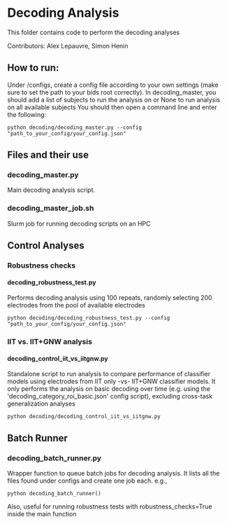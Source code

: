 # Decoding Analysis
This folder contains code to perform the decoding analyses

Contributors: Alex Lepauvre, Simon Henin

## How to run:
Under /configs, create a config file according to your own settings (make sure to set the path to your 
bids root correctly). In decoding_master, you should add a list of subjects to run the analysis on or None to run analysis on all available subjects
You should then open a command line and enter the following:
```
python decoding/decoding_master.py --config "path_to_your_config/your_config.json"
```

## Files and their use

### decoding_master.py
Main decoding analysis script.

### decoding_master_job.sh
Slurm job for running decoding scripts on an HPC


## Control Analyses
### Robustness checks
#### decoding_robustness_test.py
Performs decoding analysis using 100 repeats, randomly selecting 200 electrodes from the pool of available electrodes
```
python decoding/decoding_robustness_test.py --config "path_to_your_config/your_config.json"
```

###  IIT vs. IIT+GNW analysis
#### decoding_control_iit_vs_iitgnw.py
Standalone script to run analysis to compare performance of classifier models using electrodes from IIT only -vs- IIT+GNW classifier models.
It only performs the analysis on basic decoding over time (e.g. using the 'decoding_category_roi_basic.json' config script), excluding cross-task generalization analyses

```
python decoding/decoding_control_iit_vs_iitgnw.py
```


## Batch Runner 
### decoding_batch_runner.py
Wrapper function to queue batch jobs for decoding analysis. It lists all the files found under configs and create one job each.
e.g., 

```
python decoding_batch_runner()
```
Also, useful for running robustness tests with robustness_checks=True inside the main function